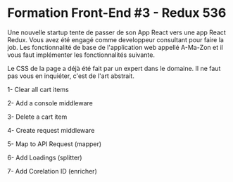 
# Formation Front-End #3 - Redux 536

Une nouvelle startup tente de passer de son App React vers une app React Redux. Vous avez été engagé comme developpeur consultant pour faire la job.  Les fonctionnalité de base de l'application web appellé A-Ma-Zon et il vous faut implémenter les fonctionnalités suivante. 

Le CSS de la page a déjà été fait par un expert dans le domaine. Il ne faut pas vous en inquiéter, c'est de l'art abstrait.

1- Clear all cart items

2- Add a console middleware

3- Delete a cart item

4- Create request middleware

5- Map to API Request (mapper)

6- Add Loadings (splitter)

7- Add Corelation ID (enricher)
